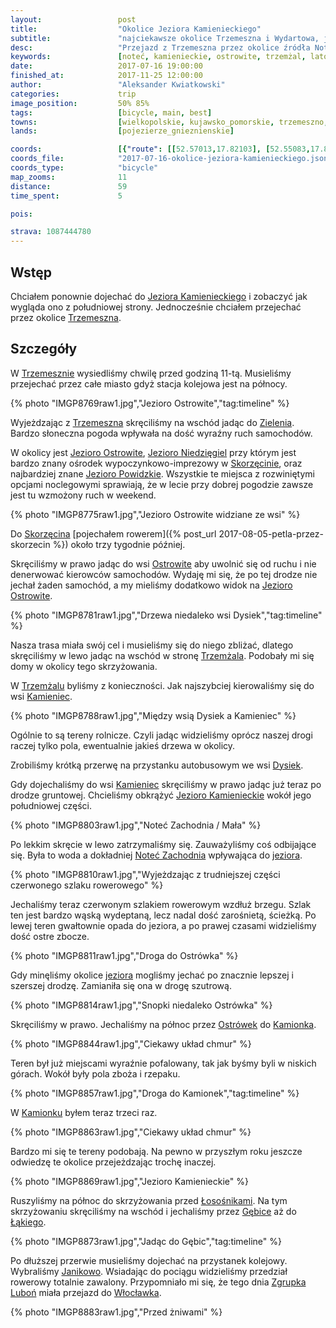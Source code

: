```yaml
---
layout:                 post
title:                  "Okolice Jeziora Kamienieckiego"
subtitle:               "najciekawsze okolice Trzemeszna i Wydartowa, jeziora, lasy i pagórki"
desc:                   "Przejazd z Trzemeszna przez okolice źródła Noteci Zachodniej obkrążając południową część Jeziora Kamienieckiego. Trasa pokazuje tereny rekreacyjne, rolnicze, wąską i stromą ścieżkę wokół jeziora oraz pagórki w okolicy wsi Kamionek."
keywords:               [noteć, kamienieckie, ostrowite, trzemżal, lato, kamionek, gębice, strzelno]
date:                   2017-07-16 19:00:00
finished_at:            2017-11-25 12:00:00
author:                 "Aleksander Kwiatkowski"
categories:             trip
image_position:         50% 85%
tags:                   [bicycle, main, best]
towns:                  [wielkopolskie, kujawsko_pomorskie, trzemeszno, orchowo, mogilno, strzelno, janikowo]
lands:                  [pojezierze_gnieznienskie]

coords:                 [{"route": [[52.57013,17.82103], [52.55083,17.81639], [52.54686,17.86034], [52.52775,17.86617], [52.53841,17.91012], [52.54519,17.96522], [52.53642,17.96042], [52.52525,17.97054], [52.52441,17.97604], [52.52995,17.98651], [52.56033,17.99355], [52.57942,17.99200], [52.60048,18.03269], [52.59371,18.07217], [52.62112,18.16057], [52.63707,18.17104], [52.67049,18.16298], [52.69079,18.15062], [52.70525,18.16349], [52.72771,18.14547], [52.74818,18.11628]], "type": "bicycle"}]
coords_file:            "2017-07-16-okolice-jeziora-kamienieckiego.json"
coords_type:            "bicycle"
map_zooms:              11
distance:               59
time_spent:             5

pois:

strava: 1087444780
---
```


[wiki-kamienieckie-jezioro]: https://pl.wikipedia.org/wiki/Jezioro_Kamienieckie_(Pojezierze_Gnie%C5%BAnie%C5%84skie)
[wiki-trzemeszno]: https://pl.wikipedia.org/wiki/Trzemeszno
[wiki-zielen]: https://pl.wikipedia.org/wiki/Ziele%C5%84_(wojew%C3%B3dztwo_wielkopolskie)
[wiki-ostrowite-jezioro]: https://pl.wikipedia.org/wiki/Jezioro_Ostrowite_(powiat_gnie%C5%BAnie%C5%84ski)
[wiki-jezioro-niedziegiel]: https://pl.wikipedia.org/wiki/Niedzi%C4%99giel
[wiki-skorzecin]: https://pl.wikipedia.org/wiki/Skorz%C4%99cin_(o%C5%9Brodek_wypoczynkowy)
[wiki-powidzkie-jezioro]: https://pl.wikipedia.org/wiki/Jezioro_Powidzkie
[wiki-ostrowite]: https://pl.wikipedia.org/wiki/Ostrowite_(powiat_gnie%C5%BAnie%C5%84ski)
[wiki-trzemzal]: https://pl.wikipedia.org/wiki/Trzem%C5%BCal
[wiki-kamieniec]: https://pl.wikipedia.org/wiki/Kamieniec_(gmina_Trzemeszno)
[wiki-dysiek]: https://pl.wikipedia.org/wiki/Dysiek
[wiki-notec-zachodnia]: https://pl.wikipedia.org/wiki/Ma%C5%82a_Note%C4%87
[wiki-ostrowek]: https://pl.wikipedia.org/wiki/Ostr%C3%B3wek_(powiat_s%C5%82upecki)
[wiki-kamionek]: https://pl.wikipedia.org/wiki/Kamionek_(wojew%C3%B3dztwo_kujawsko-pomorskie)
[wiki-lososniki]: https://pl.wikipedia.org/wiki/%C5%81oso%C5%9Bniki_(wojew%C3%B3dztwo_kujawsko-pomorskie)
[wiki-gebice]: https://pl.wikipedia.org/wiki/G%C4%99bice_(wojew%C3%B3dztwo_kujawsko-pomorskie)
[wiki-lakie]: https://pl.wikipedia.org/wiki/%C5%81%C4%85kie_(powiat_mogile%C5%84ski)
[wiki-janikowo]: https://pl.wikipedia.org/wiki/Janikowo
[wiki-wloclawek]: https://pl.wikipedia.org/wiki/W%C5%82oc%C5%82awek

[zgrupka-lubon]: https://www.facebook.com/ZgrupkaLubon/

Wstęp
-----

Chciałem ponownie dojechać do [Jeziora Kamienieckiego][wiki-kamienieckie-jezioro]
i zobaczyć jak wygląda ono z południowej strony. Jednocześnie chciałem przejechać
przez okolice [Trzemeszna][wiki-trzemeszno].

Szczegóły
---------

W [Trzemesznie][wiki-trzemeszno] wysiedliśmy chwilę przed godziną 11-tą. Musieliśmy
przejechać przez całe miasto gdyż stacja kolejowa jest na północy.

{% photo "IMGP8769raw1.jpg","Jezioro Ostrowite","tag:timeline" %}

Wyjeżdzając z [Trzemeszna][wiki-trzemeszno] skręciliśmy na wschód jadąc do
[Zielenia][wiki-zielen]. Bardzo słoneczna pogoda wpływała na dość wyraźny
ruch samochodów.

W okolicy jest [Jezioro Ostrowite][wiki-ostrowite-jezioro],
[Jezioro Niedzięgiel][wiki-jezioro-niedziegiel] przy którym jest bardzo
znany ośrodek wypoczynkowo-imprezowy w [Skorzęcinie][wiki-skorzecin],
oraz najbardziej znane [Jezioro Powidzkie][wiki-powidzkie-jezioro].
Wszystkie te miejsca z rozwiniętymi opcjami noclegowymi sprawiają,
że w lecie przy dobrej pogodzie zawsze jest tu wzmożony ruch w weekend.

{% photo "IMGP8775raw1.jpg","Jezioro Ostrowite widziane ze wsi" %}

Do [Skorzęcina][wiki-skorzecin]
[pojechałem rowerem]({% post_url 2017-08-05-petla-przez-skorzecin %})
około trzy tygodnie później.

Skręciliśmy w prawo jadąc do wsi [Ostrowite][wiki-ostrowite] aby
uwolnić się od ruchu i nie denerwować kierowców samochodów.
Wydaję mi się, że po tej drodze nie jechał żaden samochód, a my
mieliśmy dodatkowo widok na [Jezioro Ostrowite][wiki-ostrowite-jezioro].

{% photo "IMGP8781raw1.jpg","Drzewa niedaleko wsi Dysiek","tag:timeline" %}

Nasza trasa miała swój cel i musieliśmy się do niego zbliżać,
dlatego skręciliśmy w lewo jadąc na wschód w stronę
[Trzemżala][wiki-trzemzal]. Podobały mi się domy w okolicy tego
skrzyżowania.

W [Trzemżalu][wiki-trzemzal] byliśmy z konieczności.
Jak najszybciej kierowaliśmy się do wsi [Kamieniec][wiki-kamieniec].

{% photo "IMGP8788raw1.jpg","Między wsią Dysiek a Kamieniec" %}

Ogólnie to są tereny rolnicze. Czyli jadąc widzieliśmy oprócz naszej
drogi raczej tylko pola, ewentualnie jakieś drzewa w okolicy.

Zrobiliśmy krótką przerwę na przystanku autobusowym we wsi
[Dysiek][wiki-dysiek].

Gdy dojechaliśmy do wsi [Kamieniec][wiki-kamieniec] skręciliśmy w
prawo jadąc już teraz po drodze gruntowej. Chcieliśmy obkrążyć
[Jezioro Kamienieckie][wiki-kamienieckie-jezioro] wokół jego południowej
części.

{% photo "IMGP8803raw1.jpg","Noteć Zachodnia / Mała" %}

Po lekkim skręcie w lewo zatrzymaliśmy się. Zauważyliśmy coś
odbijające się. Była to woda a dokładniej
[Noteć Zachodnia][wiki-notec-zachodnia] wpływająca do
[jeziora][wiki-kamienieckie-jezioro].

{% photo "IMGP8810raw1.jpg","Wyjeżdzając z trudniejszej części czerwonego szlaku rowerowego" %}

Jechaliśmy teraz czerwonym szlakiem rowerowym wzdłuż brzegu. Szlak ten jest
bardzo wąską wydeptaną, lecz nadal dość zarośnietą, ścieżką.
Po lewej teren gwałtownie opada do jeziora, a po prawej czasami
widzieliśmy dość ostre zbocze.

{% photo "IMGP8811raw1.jpg","Droga do Ostrówka" %}

Gdy minęliśmy okolice [jeziora][wiki-kamienieckie-jezioro] mogliśmy
jechać po znacznie lepszej i szerszej drodzę. Zamianiła się ona
w drogę szutrową.

{% photo "IMGP8814raw1.jpg","Snopki niedaleko Ostrówka" %}

Skręciliśmy w prawo. Jechaliśmy na północ przez [Ostrówek][wiki-ostrowek]
do [Kamionka][wiki-kamionek].

{% photo "IMGP8844raw1.jpg","Ciekawy układ chmur" %}

Teren był już miejscami wyraźnie pofalowany, tak jak byśmy
byli w niskich górach. Wokół były pola zboża i rzepaku.

{% photo "IMGP8857raw1.jpg","Droga do Kamionek","tag:timeline" %}

W [Kamionku][wiki-kamionek] byłem teraz trzeci raz.

{% photo "IMGP8863raw1.jpg","Ciekawy układ chmur" %}

Bardzo
mi się te tereny podobają. Na pewno w przyszłym roku jeszcze odwiedzę
te okolice przejeżdzając trochę inaczej.

{% photo "IMGP8869raw1.jpg","Jezioro Kamienieckie" %}

Ruszyliśmy na północ do skrzyżowania przed [Łosośnikami][wiki-lososniki].
Na tym skrzyżowaniu skręciliśmy
na wschód i jechaliśmy przez [Gębice][wiki-gebice] aż
do [Łąkiego][wiki-lakie].

{% photo "IMGP8873raw1.jpg","Jadąc do Gębic","tag:timeline" %}

Po dłuższej przerwie musieliśmy dojechać na przystanek kolejowy. Wybraliśmy
[Janikowo][wiki-janikowo]. Wsiadając do pociągu widzieliśmy przedział
rowerowy totalnie zawalony. Przypomniało mi się, że tego dnia
[Zgrupka Luboń][zgrupka-lubon] miała przejazd do
[Włocławka][wiki-wloclawek].

{% photo "IMGP8883raw1.jpg","Przed żniwami" %}
